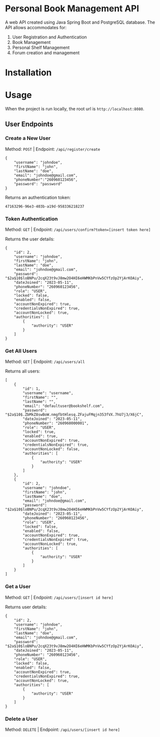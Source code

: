 # Personal Book Management API

A web API created using Java Spring Boot and PostgreSQL database. The API allows accommodates for:
1. User Registration and Authentication
2. Book Management
3. Personal Shelf Management
4. Forum creation and management

# Installation

# Usage
When the project is run locally, the root url is `http://localhost:8080`.
## User Endpoints
### Create a New User
Method: `POST` | Endpoint: `/api/register/create`
```
{
    "username": "johndoe",
    "firstName": "john",
    "lastName": "doe",
    "email": "johndoe@gmail.com",
    "phoneNumber":"260960123456",
    "password": "password"
}
```
Returns an authentication token:
```
47163296-96e3-403b-a19d-958336218237
```

### Token Authentication
Method: `GET` | Endpoint: `/api/users/confirm?token=[insert token here]`

Returns the user details:
```
{
    "id": 2,
    "username": "johndoe",
    "firstName": "john",
    "lastName": "doe",
    "email": "johndoe@gmail.com",
    "password": "$2a$10$loBNPu/2cqX23t9vJ8mw2O4HI6eHWMKbPnVw5CYfzOp2YjArKOAiy",
    "dateJoined": "2023-05-11",
    "phoneNumber": "260960123456",
    "role": "USER",
    "locked": false,
    "enabled": false,
    "accountNonExpired": true,
    "credentialsNonExpired": true,
    "accountNonLocked": true,
    "authorities": [
        {
            "authority": "USER"
        }
    ]
}
```

### Get All Users
Method: `GET` | Endpoint: `/api/users/all`

Returns all users:
```
[
    {
        "id": 1,
        "username": "username",
        "firstName": "",
        "lastName": "",
        "email": "defaultuser@bookshelf.com",
        "password": "$2a$10$.ZbMkZ8swBoW.nmgfbtHlesq.ZFajuFMqjn353fVX.7hU7j3/X6jC",
        "dateJoined": "2023-05-11",
        "phoneNumber": "260960000001",
        "role": "USER",
        "locked": true,
        "enabled": true,
        "accountNonExpired": true,
        "credentialsNonExpired": true,
        "accountNonLocked": false,
        "authorities": [
            {
                "authority": "USER"
            }
        ]
    },
    {
        "id": 2,
        "username": "johndoe",
        "firstName": "john",
        "lastName": "doe",
        "email": "johndoe@gmail.com",
        "password": "$2a$10$loBNPu/2cqX23t9vJ8mw2O4HI6eHWMKbPnVw5CYfzOp2YjArKOAiy",
        "dateJoined": "2023-05-11",
        "phoneNumber": "260960123456",
        "role": "USER",
        "locked": false,
        "enabled": false,
        "accountNonExpired": true,
        "credentialsNonExpired": true,
        "accountNonLocked": true,
        "authorities": [
            {
                "authority": "USER"
            }
        ]
    }
]
```

### Get a User
Method: `GET` | Endpoint: `/api/users/[insert id here]`

Returns user details:
```
{
    "id": 2,
    "username": "johndoe",
    "firstName": "john",
    "lastName": "doe",
    "email": "johndoe@gmail.com",
    "password": "$2a$10$loBNPu/2cqX23t9vJ8mw2O4HI6eHWMKbPnVw5CYfzOp2YjArKOAiy",
    "dateJoined": "2023-05-11",
    "phoneNumber": "260960123456",
    "role": "USER",
    "locked": false,
    "enabled": false,
    "accountNonExpired": true,
    "credentialsNonExpired": true,
    "accountNonLocked": true,
    "authorities": [
        {
            "authority": "USER"
        }
    ]
}
```

### Delete a User
Method: `DELETE` | Endpoint: `/api/users/[insert id here]`